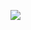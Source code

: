 ![](![](http://www.plantuml.com/plantuml/uml/VP71IiD048Rl-nH3Jtg8Jr1A3xv1Z-8XD1kD9hibMOKYXROvw44iUl0WHV4DKcrfRMtw2l-yaHD1hI0UTXds-sQ6dsrcpa_TMH8h5xbOqxxknBQRQECej2b5Hkx4Tv4rrEfcJYSgrg4ZPocDZeuT1L6gsnLMnWQQQlKwdhYF1Gzuo7s-nnjXJjX8DPKN8NZ74YNVa2WvNwBW0TOeyOgIC16Zu1nppAGxRpHgv6SKdDA58lhUS2l6bAyz7c69Wl28vygid2th3ZDClDyZVpIYjaqwrbH93_PECjffdUlOQIbt3p-DdgfEJqN6wJJqsvhmW1KAl4YOGiBarUHjF1Qu5hYHTIiUyH2bA6Ci-4h4lxezJyAf_ng_dAOsWNpJ1m00))